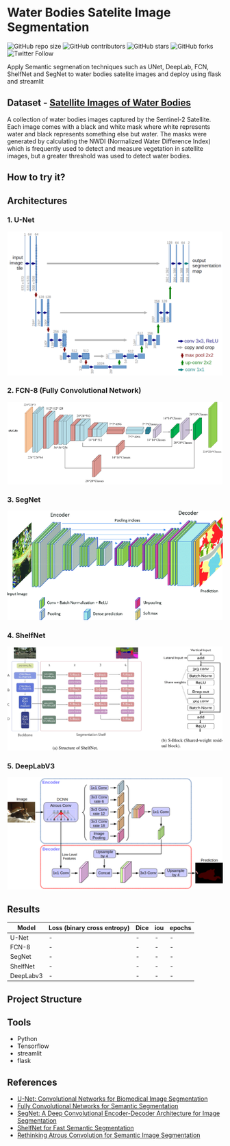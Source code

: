 # Water Bodies Satelite Image Segmentation
![GitHub repo size](https://img.shields.io/github/repo-size/hossamasaad/Water-bodies-satelite-image-segmentation)
![GitHub contributors](https://img.shields.io/github/contributors/hossamasaad/Water-bodies-satelite-image-segmentation)
![GitHub stars](https://img.shields.io/github/stars/hossamasaad/Water-bodies-satelite-image-segmentation?style=social)
![GitHub forks](https://img.shields.io/github/forks/hossamasaad/Water-bodies-satelite-image-segmentation?style=social)
![Twitter Follow](https://img.shields.io/twitter/follow/hossamasaad10?style=social)

Apply Semantic segmenation techniques such as UNet, DeepLab, FCN, ShelfNet and SegNet to water bodies satelite images and deploy using flask and streamlit

## Dataset - [Satellite Images of Water Bodies](https://www.kaggle.com/datasets/franciscoescobar/satellite-images-of-water-bodies)
A collection of water bodies images captured by the Sentinel-2 Satellite. Each image comes with a black and white mask where white represents water and black represents something else but water. The masks were generated by calculating the NWDI (Normalized Water Difference Index) which is frequently used to detect and measure vegetation in satellite images, but a greater threshold was used to detect water bodies.


## How to try it?

## Architectures

### 1. U-Net
![U-Net](assets/unet.png)

### 2. FCN-8 (Fully Convolutional Network)
![FCN](assets/fcn.jpg)

### 3. SegNet
![SegNet](assets/segnet.png)

### 4. ShelfNet
![ShelfNet](assets/shelfnet.png)

### 5. DeepLabV3
![DeepLab](assets/deeplab.png)

## Results
|Model|Loss (binary cross entropy)|Dice|iou|epochs|
|--|--|--|--|--|
|U-Net|-|-|-|-|
|FCN-8|-|-|-|-|
|SegNet|-|-|-|-|
|ShelfNet|-|-|-|-|
|DeepLabv3|-|-|-|-|

## Project Structure


## Tools
- Python
- Tensorflow
- streamlit
- flask

## References
- [U-Net: Convolutional Networks for Biomedical Image Segmentation](https://arxiv.org/abs/1505.04597v1)
- [Fully Convolutional Networks for Semantic Segmentation](https://arxiv.org/abs/1605.06211v1)
- [SegNet: A Deep Convolutional Encoder-Decoder Architecture for Image Segmentation](https://arxiv.org/abs/1511.00561v3.pdf)
- [ShelfNet for Fast Semantic Segmentation](https://arxiv.org/abs/1811.11254v6)
- [Rethinking Atrous Convolution for Semantic Image Segmentation](https://arxiv.org/abs/1706.05587v3)
